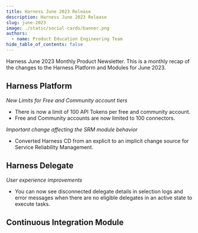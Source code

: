 ```yaml
---
title: Harness June 2023 Release
description: Harness June 2023 Release
slug: june-2023
image: ./static/social-cards/banner.png
authors:
  - name: Product Education Engineering Team
hide_table_of_contents: false
---
```


Harness June 2023 Monthly Product Newsletter. This is a monthly recap
of the changes to the Harness Platform and Modules for June 2023.  

<!--truncate-->


## Harness Platform

*New Limits for Free and Community account tiers*
* There is now a limit of 100 API Tokens per free and community account. 
* Free and Community accounts are now limited to 100 connectors. 

*Important change affecting the SRM module behavior*
* Converted Harness CD from an explicit to an implicit change source for Service Reliability Management. 

## Harness Delegate
*User experience improvements*
* You can now see disconnected delegate details in selection logs and error messages when there are no eligible delegates in an active state to execute tasks.

## Continuous Integration Module